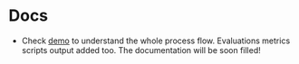 # Docs

- Check [demo](https://github.com/fabriziosalmi/UglyFeed/blob/main/docs/demo.md) to understand the whole process flow. Evaluations metrics scripts output added too. The documentation will be soon filled!
